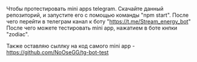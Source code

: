 Чтобы протестировать mini apps telegram.
Скачайте данный репозиторий, и запустите его с помощью команды "npm start".
После чего перейти в телеграм канал к боту "https://t.me/Stream_energy_bot"
После чего можете тестировать mini app, нажатием в боте кнпки "zodiac".

Также оставляю сыллку на код самого mini app - https://github.com/NoOseGG/tg-bot-test
